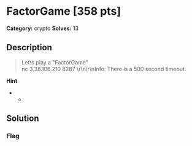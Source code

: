 # FactorGame [358 pts]

**Category:** crypto
**Solves:** 13

## Description
>Let\s play a "FactorGame"<br>nc 3.38.106.210 8287 \r\n\r\nInfo: There is a 500 second timeout.

**Hint**
* -

## Solution

### Flag

